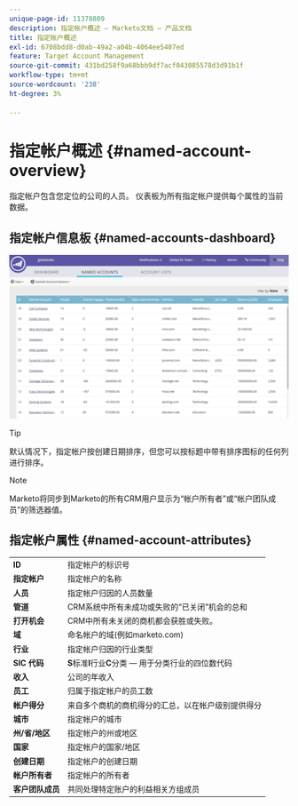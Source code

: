 ```yaml
---
unique-page-id: 11378809
description: 指定帐户概述 — Marketo文档 — 产品文档
title: 指定帐户概述
exl-id: 6708bdd8-d0ab-49a2-a04b-4064ee5407ed
feature: Target Account Management
source-git-commit: 431bd258f9a68bbb9df7acf043085578d3d91b1f
workflow-type: tm+mt
source-wordcount: '238'
ht-degree: 3%

---
```


# 指定帐户概述 {#named-account-overview}

指定帐户包含您定位的公司的人员。 仪表板为所有指定帐户提供每个属性的当前数据。

## 指定帐户信息板 {#named-accounts-dashboard}

![](assets/one.png)

>[!TIP]
>
>默认情况下，指定帐户按创建日期排序，但您可以按标题中带有排序图标的任何列进行排序。

>[!NOTE]
>
>Marketo将同步到Marketo的所有CRM用户显示为“帐户所有者”或“帐户团队成员”的筛选器值。

## 指定帐户属性 {#named-account-attributes}

<table> 
 <tbody> 
  <tr> 
   <td><strong>ID</strong></td> 
   <td>指定帐户的标识号</td> 
  </tr> 
  <tr> 
   <td><strong>指定帐户</strong></td> 
   <td>指定帐户的名称</td> 
  </tr> 
  <tr> 
   <td><strong>人员</strong></td> 
   <td>指定帐户归因的人员数量</td> 
  </tr> 
  <tr> 
   <td><strong>管道</strong></td> 
   <td>CRM系统中所有未成功或失败的“已关闭”机会的总和</td> 
  </tr> 
  <tr> 
   <td><strong>打开机会</strong></td> 
   <td>CRM中所有未关闭的商机都会获胜或失败。</td> 
  </tr> 
  <tr> 
   <td><strong>域</strong></td> 
   <td>命名帐户的域(例如marketo.com)</td> 
  </tr> 
  <tr> 
   <td><strong>行业</strong></td> 
   <td>指定帐户归因的行业类型</td> 
  </tr> 
  <tr> 
   <td><strong>SIC 代码</strong></td> 
   <td><span><strong>S</strong>标准<strong>I</strong>行业<strong>C</strong>分类 — 用于分类行业的四位数代码<br></span></td> 
  </tr> 
  <tr> 
   <td><strong>收入</strong></td> 
   <td>公司的年收入</td> 
  </tr> 
  <tr> 
   <td><strong>员工</strong></td> 
   <td>归属于指定帐户的员工数</td> 
  </tr> 
  <tr> 
   <td colspan="1"><strong>帐户得分</strong></td> 
   <td colspan="1">来自多个商机的商机得分的汇总，以在帐户级别提供得分</td> 
  </tr> 
  <tr> 
   <td colspan="1"><strong>城市</strong></td> 
   <td colspan="1">指定帐户的城市</td> 
  </tr> 
  <tr> 
   <td colspan="1"><strong>州/省/地区</strong></td> 
   <td colspan="1">指定帐户的州或地区</td> 
  </tr> 
  <tr> 
   <td colspan="1"><strong>国家</strong></td> 
   <td colspan="1">指定帐户的国家/地区</td> 
  </tr> 
  <tr> 
   <td colspan="1"><strong>创建日期</strong></td> 
   <td colspan="1">指定帐户的创建日期</td> 
  </tr> 
  <tr> 
   <td colspan="1"><strong>帐户所有者</strong></td> 
   <td colspan="1">指定帐户的所有者</td> 
  </tr> 
  <tr> 
   <td colspan="1"><strong>客户团队成员</strong></td> 
   <td colspan="1">共同处理特定账户的利益相关方组成员</td> 
  </tr> 
 </tbody> 
</table>
